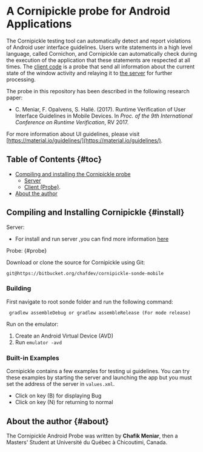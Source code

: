﻿A Cornipickle probe for Android Applications
============================================

The Cornipickle testing tool can automatically detect and report violations of 
Android user interface guidelines. Users write statements in a high level language,
called Cornichon, and Cornipickle can automatically check during the execution of 
the application that these statements are respected at all times.
The [client code](#) is a probe  that send all information about 
the current state of the window activity and relaying it to 
[the server](https://github.com/liflab/cornipickle) for further processing.

The probe in this repository has been described in the following research
paper:

- C. Meniar, F. Opalvens, S. Hallé. (2017). Runtime Verification of
  User Interface Guidelines in Mobile Devices. In *Proc. of the 9th International
  Conference on Runtime Verification*, RV 2017.

For more information about UI guidelines, please visit
[https://material.io/guidelines/](https://material.io/guidelines/).

Table of Contents                                                    {#toc}
-----------------

- [Compiling and installing the Cornipickle probe](#install)
    - [Server](https://github.com/liflab/cornipickle)
    - [Client (Probe)](#probe).
- [About the author](#about)

Compiling and Installing Cornipickle                             {#install}
------------------------------------

Server: 

- For install and run server ,you can find more information
  [here](https://github.com/liflab/cornipickle) 

Probe:                                                             {#probe}
   
Download or clone the source for Cornipickle  using Git:

    git@https://bitbucket.org/chafdev/cornipickle-sonde-mobile

### Building

First navigate to root sonde folder and run the following command:

     gradlew assembleDebug or gradlew assembleRelease (For mode release)

Run on the emulator:

1. Create an Android Virtual Device (AVD) 
2. Run `emulator -avd` 

### Built-in Examples

Cornipickle contains a few examples for testing ui guidelines. You can
try these examples by starting the server and launching the app but you must 
set the address of the server in `values.xml`.

- Click on key (B) for displaying Bug
- Click on key (N) for returning to normal


About the author                                                   {#about}
----------------
The Cornipickle Android Probe was written by **Chafik Meniar**,
then a Masters' Student at Université du Québec à Chicoutimi, Canada.
